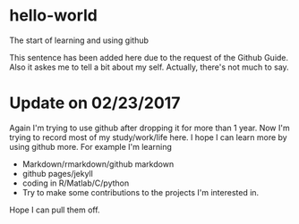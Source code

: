 # hello-world
The start of learning and using github

This sentence has been added here due to the request of the Github Guide.
Also it askes me to tell a bit about my self.
Actually, there's not much to say.

# Update on 02/23/2017
Again I'm trying to use github after dropping it for more than 1 year. Now I'm trying to record most of my study/work/life here. I hope I can learn more by using github more. For example I'm learning
* Markdown/rmarkdown/github markdown
* github pages/jekyll
* coding in R/Matlab/C/python
* Try to make some contributions to the projects I'm interested in.

Hope I can pull them off.